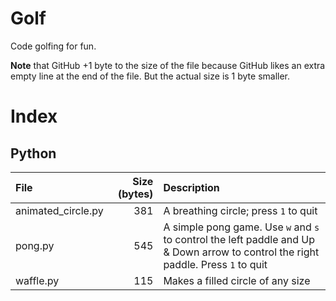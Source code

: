 # Golf

Code golfing for fun.

**Note** that GitHub +1 byte to the size of the file because GitHub likes an extra empty line at the end of the file. But the actual size is 1 byte smaller.

# Index

## Python

| File | Size (bytes) | Description |
|:--- | ---:|:--- |
| animated_circle.py | 381 | A breathing circle; press `1` to quit |
| pong.py | 545 | A simple pong game. Use `w` and `s` to control the left paddle and Up & Down arrow to control the right paddle. Press `1` to quit |
| waffle.py | 115 | Makes a filled circle of any size |
